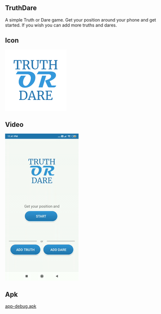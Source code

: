 ## **TruthDare**
A simple Truth or Dare game. Get your position around your phone and get started. If you wish you can add more truths and dares.

## **Icon**
![icon](src/icon.png)

## **Video**
![](src/video.gif)

## **Apk**
[app-debug.apk](src/app-debug.apk?raw=true)
